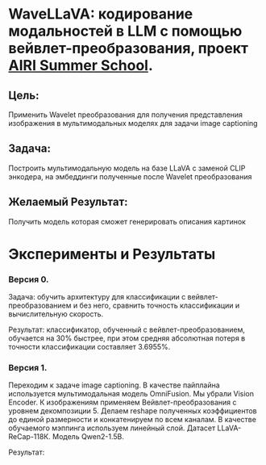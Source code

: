# WaveLLaVA: кодирование модальностей в LLM с помощью вейвлет-преобразования, проект [AIRI Summer School](https://airi.net/ru/summer-school-2024/).

## Цель: 
Применить Wavelet преобразования для получения представления изображения в мультимодальных моделях для задачи image captioning

## Задача: 
Построить мультимодальную модель на базе LLaVA с заменой CLIP энкодера, на эмбеддинги полученные после Wavelet преобразования

## Желаемый Результат:

Получить модель которая сможет генерировать описания картинок

# Эксперименты и Результаты
### Версия 0.
Задача: обучить архитектуру для классификации с вейвлет-преобразованием и без него, сравнить точность классификации и вычислительную скорость.

Результат: классификатор, обученный с вейвлет-преобразованием, обучается на 30% быстрее, при этом средняя абсолютная потеря в точности классификации составляет 3.6955%.

### Версия 1.
Переходим к задаче image captioning. В качестве пайплайна используется мультимодальная модель OmniFusion. Мы убрали Vision Encoder. К изображениям применяем Вейвлет-преобразования с уровнем декомпозиции 5. Делаем reshape полученных коэффициентов до единой размерности и конкатенируем по всем каналам. В качестве обучаемого мэппинга используем линейный слой. Датасет LLaVA-ReCap-118К. Модель Qwen2-1.5B.

Результат:

